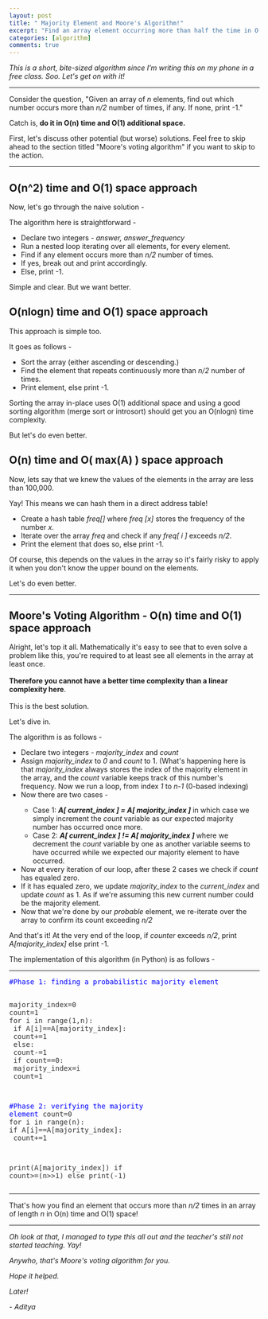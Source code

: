 ```yaml
---
layout: post
title: " Majority Element and Moore's Algorithm!"
excerpt: "Find an array element occurring more than half the time in O(n)!"
categories: [algorithm]
comments: true
---
```

<i>This is a short, bite-sized algorithm since I'm writing this on my phone in a free class. Soo. Let's get on with it! </i>

<hr>
Consider the question, "Given an array of <i>n </i>elements, find out which number occurs more than <i>n/2 </i>number of times, if any. If none, print -1."

Catch is, <b>do it in O(n) time and O(1) additional space. </b>

First, let's discuss other potential (but worse) solutions. Feel free to skip ahead to the section titled "Moore's voting algorithm" if you want to skip to the action.

<hr>

<h2>O(n^2) time and O(1) space approach</h2>
Now, let's go through the naive solution -

The algorithm here is straightforward -
<ul>
<li>Declare two integers - <i>answer, answer_frequency </i></li>
<li>Run a nested loop iterating over all elements, for every element.</li>
<li>Find if any element occurs more than <i>n/2</i> number of times.</li>
<li>If yes, break out and print accordingly.</li>
<li>Else, print -1.</li>
</ul>
Simple and clear. But we want better.



<h2>O(nlogn) time and O(1) space approach</h2>
This approach is simple too.

It goes as follows -
<ul>
<li>Sort the array (either ascending or descending.)</li>
<li>Find the element that repeats continuously more than <i>n/2</i> number of times.</li>
<li>Print element, else print -1.</li>
</ul>
Sorting the array in-place uses O(1) additional space and using a good sorting algorithm (merge sort or introsort) should get you an O(nlogn) time complexity.

But let's do even better.



<h2>O(n) time and O( max(A) ) space approach</h2>
Now, lets say that we knew the values of the elements in the array are less than 100,000.

Yay! This means we can hash them in a direct address table!
<ul>
<li>Create a hash table <i>freq[] </i>where <i>freq [x] </i>stores the frequency of the number <i>x.</i></li>
<li>Iterate over the array <i>freq</i> and check if any <i>freq[ i ] </i>exceeds <i>n/2</i>.</li>
<li>Print the element that does so, else print -1.</li>
</ul>
Of course, this depends on the values in the array so it's fairly risky to apply it when you don't know the upper bound on the elements.

Let's do even better.

<hr />

<h2>Moore's Voting Algorithm - O(n) time and O(1) space approach</h2>
Alright, let's top it all. Mathematically it's easy to see that to even solve a problem like this, you're required to at least see all elements in the array at least once. 
<br><br>
<b>Therefore you cannot have a better time complexity than a linear complexity here</b>.
<br><br>
This is the best solution.

Let's dive in.

The algorithm is as follows -
<ul>
<li>Declare two integers - <i>majority_index </i>and <i>count</i></li>
<li>Assign <i>majority_index </i>to <i>0 </i>and <i>count</i> to 1. (What's happening here is that <i>majority_index </i>always stores the index of the majority element in the array, and the <i>count</i> variable keeps track of this number's frequency.
Now we run a loop, from index <i>1</i> to <i>n-1 </i>(0-based indexing)</li>
<li>Now there are two cases -</li>
<ul>
	<li>Case 1: <b><i>A[ current_index ] = A[ majority_index ]</i></b><i> </i>in which case we simply increment the <i>count</i> variable as our expected majority number has occurred once more.</li>
	<li>Case 2: <b><i>A[ current_index ] != A[ majority_index ] </i></b>where we decrement the <i>count</i> variable by one as another variable seems to have occurred while we expected our majority element to have occurred.</li>
</ul>
<li>Now at every iteration of our loop, after these 2 cases we check if <i>count</i> has equaled zero.</li>
<li>If it has equaled zero, we update <i>majority_index</i> to the <i>current_index </i>and update <i>count </i>as 1. As if we're assuming this new current number could be the majority element.</li>
<li>Now that we're done by our <em>probable</em> element, we re-iterate over the array to confirm its count exceeding <em>n/2</em></li>
</ul>
And that's it! At the very end of the loop, if <i>counter </i>exceeds <em>n/2</em>, print <i>A[majority_index] </i>else print -1.

The implementation of this algorithm (in Python) is as follows -
<hr>
<pre><span style="color: #0000ff;">#Phase 1: finding a probabilistic majority element</span>

<span style="color: #333333;">majority_index=0</span>
<span style="color: #333333;">count=1</span>
<span style="color: #333333;">for i in range(1,n):</span>
<span style="color: #333333;">     if A[i]==A[majority_index]:</span>
<span style="color: #333333;">          count+=1</span>
<span style="color: #333333;">     else:</span>
<span style="color: #333333;">          count-=1</span>
<span style="color: #333333;">     if count==0:</span>
<span style="color: #333333;">          majority_index=i</span>
<span style="color: #333333;">          count=1</span>

<span style="color: #0000ff;">#Phase 2: verifying the majority element
<span style="color: #333333;">count=0
</span><span style="color: #333333;">for i in range(n):
</span>     <span style="color: #333333;">if A[i]==A[majority_index]:</span>
<span style="color: #333333;">          count+=1</span>

<span style="color: #333333;">print(A[majority_index]) if count>=(n>>1) else print(-1)</span></span></pre><hr>
That's how you find an element that occurs more than <i>n/2 </i>times in an array of length <i>n </i>in O(n) time and O(1) space!

<hr />

<i>Oh look at that, I managed to type this all out and the teacher's still not started teaching. Yay!</i>

<i>Anywho, that's Moore's voting algorithm for you. </i>

<i>Hope it helped. </i>

<i>Later! </i>

<i>- Aditya</i>